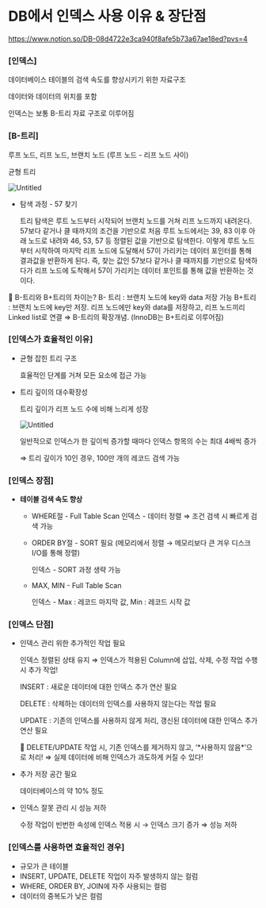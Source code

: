 # DB에서 인덱스 사용 이유 & 장단점

https://www.notion.so/DB-08d4722e3ca940f8afe5b73a67ae18ed?pvs=4

### [인덱스]

데이터베이스 테이블의 검색 속도를 향상시키기 위한 자료구조

데이터와 데이터의 위치를 포함

인덱스는 보통 B-트리 자료 구조로 이루어짐

### [B-트리]

루프 노드, 리프 노드, 브랜치 노드 (루프 노드 - 리프 노드 사이)

균형 트리

![Untitled](https://github.com/ksb3458/SSAFY_CS_Study/blob/main/Subin/%5Bimg%5D/%5Bimg%5D%20%EC%9D%B8%EB%8D%B1%EC%8A%A4_%EC%82%AC%EC%9A%A9_%EC%9D%B4%EC%9C%A0/Untitled.png)

- 탐색 과정 - 57 찾기
    
    트리 탐색은 루트 노드부터 시작되어 브랜치 노드를 거쳐 리프 노드까지 내려온다.
    57보다 같거나 클 때까지의 조건을 기반으로 처음 루트 노드에서는 39, 83 이후 아래 노드로 내려와 46, 53, 57 등 정렬된 값을 기반으로 탐색한다.
    이렇게 루트 노드부터 시작하여 마지막 리프 노드에 도달해서 57이 가리키는 데이터 포인터를 통해 결과값을 반환하게 된다.
    즉, 찾는 값인 57보다 같거나 클 때까지를 기반으로 탐색하다가 리프 노드에 도착해서 57이 가리키는 데이터 포인트를 통해 값을 반환하는 것이다.
    

<aside>
🍒 B-트리와 B+트리의 차이는?
B- 트리 : 브랜치 노드에 key와 data 저장 가능
B+트리 : 브랜치 노드에 key만 저장. 
               리프 노드에만 key와 data를 저장하고, 리프 노드끼리 Linked list로 연결
               ⇒ B-트리의 확장개념. (InnoDB는 B+트리로 이루어짐)

</aside>

### [인덱스가 효율적인 이유]

- 균형 잡힌 트리 구조
    
    효율적인 단계를 거쳐 모든 요소에 접근 가능
    
- 트리 깊이의 대수확장성
    
    트리 깊이가 리프 노드 수에 비해 느리게 성장
    
    ![Untitled](https://github.com/ksb3458/SSAFY_CS_Study/blob/main/Subin/%5Bimg%5D/%5Bimg%5D%20%EC%9D%B8%EB%8D%B1%EC%8A%A4_%EC%82%AC%EC%9A%A9_%EC%9D%B4%EC%9C%A0/Untitled%201.png)
    
    일반적으로 인덱스가 한 깊이씩 증가할 때마다 인덱스 항목의 수는 최대 4배씩 증가
    
    ⇒ 트리 깊이가 10인 경우, 100만 개의 레코드 검색 가능
    

### [인덱스 장점]

- **테이블 검색 속도 향상**
    - WHERE절 - Full Table Scan
    인덱스 - 데이터 정렬 ⇒ 조건 검색 시 빠르게 검색 가능
    - ORDER BY절 - SORT 필요 (메모리에서 정렬 → 메모리보다 큰 겨우 디스크 I/O를 통해 정렬)
        
        인덱스 - SORT 과정 생략 가능
        
    - MAX, MIN - Full Table Scan
        
        인덱스 - Max : 레코드 마지막 값, Min : 레코드 시작 값
        

### [인덱스 단점]

- 인덱스 관리 위한 추가적인 작업 필요
    
    인덱스 정렬된 상태 유지 ⇒ 인덱스가 적용된 Column에 삽입, 삭제, 수정 작업 수행 시 추가 작업!
    
    INSERT : 새로운 데이터에 대한 인덱스 추가 연산 필요
    
    DELETE : 삭제하는 데이터의 인덱스를 사용하지 않는다는 작업 필요
    
    UPDATE : 기존의 인덱스를 사용하지 않게 처리, 갱신된 데이터에 대한 인덱스 추가 연산 필요
    
    <aside>
    🍒 DELETE/UPDATE 작업 시, 기존 인덱스를 제거하지 않고, ‘*사용하지 않음*’으로 처리!
    ⇒ 실제 데이터에 비해 인덱스가 과도하게 커질 수 있다!
    
    </aside>
    
- 추가 저장 공간 필요
    
    데이터베이스의 약 10% 정도
    
- 인덱스 잘못 관리 시 성능 저하
    
    수정 작업이 빈번한 속성에 인덱스 적용 시 → 인덱스 크기 증가 ⇒ 성능 저하
    

### [인덱스를 사용하면 효율적인 경우]

- 규모가 큰 테이블
- INSERT, UPDATE, DELETE 작업이 자주 발생하지 않는 컬럼
- WHERE, ORDER BY, JOIN에 자주 사용되는 컬럼
- 데이터의 중복도가 낮은 컬럼

